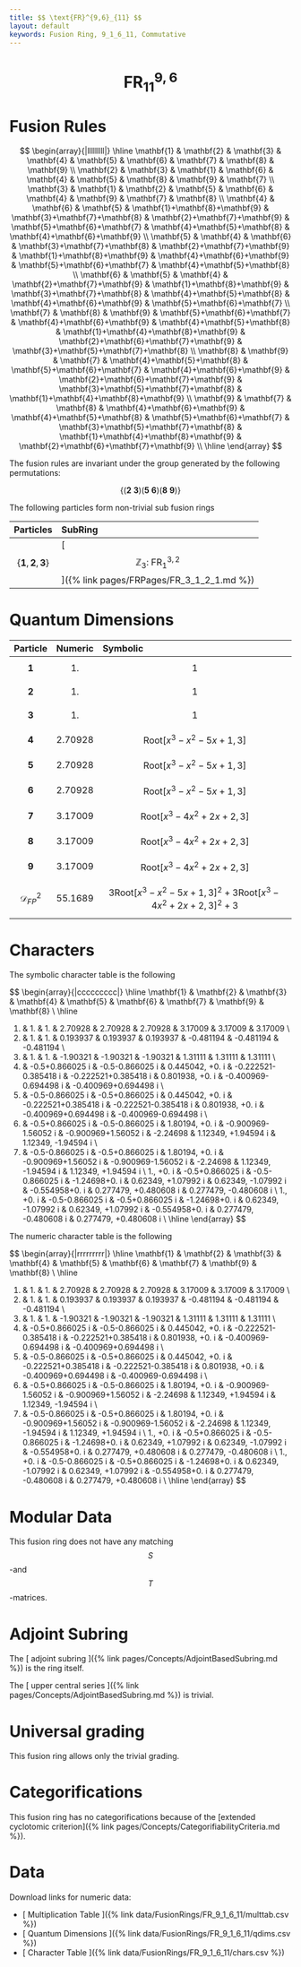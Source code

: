 ```yaml
---
title: $$ \text{FR}^{9,6}_{11} $$
layout: default
keywords: Fusion Ring, 9_1_6_11, Commutative
---
```

# $$ \text{FR}^{9,6}_{11} $$


# Fusion Rules

$$
\begin{array}{|lllllllll|}
\hline
 \mathbf{1} & \mathbf{2} & \mathbf{3} & \mathbf{4} & \mathbf{5} & \mathbf{6} & \mathbf{7} & \mathbf{8} & \mathbf{9} \\
 \mathbf{2} & \mathbf{3} & \mathbf{1} & \mathbf{6} & \mathbf{4} & \mathbf{5} & \mathbf{8} & \mathbf{9} & \mathbf{7} \\
 \mathbf{3} & \mathbf{1} & \mathbf{2} & \mathbf{5} & \mathbf{6} & \mathbf{4} & \mathbf{9} & \mathbf{7} & \mathbf{8} \\
 \mathbf{4} & \mathbf{6} & \mathbf{5} & \mathbf{1}+\mathbf{8}+\mathbf{9} & \mathbf{3}+\mathbf{7}+\mathbf{8} & \mathbf{2}+\mathbf{7}+\mathbf{9} & \mathbf{5}+\mathbf{6}+\mathbf{7} & \mathbf{4}+\mathbf{5}+\mathbf{8} & \mathbf{4}+\mathbf{6}+\mathbf{9} \\
 \mathbf{5} & \mathbf{4} & \mathbf{6} & \mathbf{3}+\mathbf{7}+\mathbf{8} & \mathbf{2}+\mathbf{7}+\mathbf{9} & \mathbf{1}+\mathbf{8}+\mathbf{9} & \mathbf{4}+\mathbf{6}+\mathbf{9} & \mathbf{5}+\mathbf{6}+\mathbf{7} & \mathbf{4}+\mathbf{5}+\mathbf{8} \\
 \mathbf{6} & \mathbf{5} & \mathbf{4} & \mathbf{2}+\mathbf{7}+\mathbf{9} & \mathbf{1}+\mathbf{8}+\mathbf{9} & \mathbf{3}+\mathbf{7}+\mathbf{8} & \mathbf{4}+\mathbf{5}+\mathbf{8} & \mathbf{4}+\mathbf{6}+\mathbf{9} & \mathbf{5}+\mathbf{6}+\mathbf{7} \\
 \mathbf{7} & \mathbf{8} & \mathbf{9} & \mathbf{5}+\mathbf{6}+\mathbf{7} & \mathbf{4}+\mathbf{6}+\mathbf{9} & \mathbf{4}+\mathbf{5}+\mathbf{8} & \mathbf{1}+\mathbf{4}+\mathbf{8}+\mathbf{9} & \mathbf{2}+\mathbf{6}+\mathbf{7}+\mathbf{9} & \mathbf{3}+\mathbf{5}+\mathbf{7}+\mathbf{8} \\
 \mathbf{8} & \mathbf{9} & \mathbf{7} & \mathbf{4}+\mathbf{5}+\mathbf{8} & \mathbf{5}+\mathbf{6}+\mathbf{7} & \mathbf{4}+\mathbf{6}+\mathbf{9} & \mathbf{2}+\mathbf{6}+\mathbf{7}+\mathbf{9} & \mathbf{3}+\mathbf{5}+\mathbf{7}+\mathbf{8} & \mathbf{1}+\mathbf{4}+\mathbf{8}+\mathbf{9} \\
 \mathbf{9} & \mathbf{7} & \mathbf{8} & \mathbf{4}+\mathbf{6}+\mathbf{9} & \mathbf{4}+\mathbf{5}+\mathbf{8} & \mathbf{5}+\mathbf{6}+\mathbf{7} & \mathbf{3}+\mathbf{5}+\mathbf{7}+\mathbf{8} & \mathbf{1}+\mathbf{4}+\mathbf{8}+\mathbf{9} & \mathbf{2}+\mathbf{6}+\mathbf{7}+\mathbf{9} \\
\hline
\end{array}
$$


The fusion rules are invariant under the group generated by the following permutations:

$$ \{(\mathbf{2} \  \mathbf{3}) (\mathbf{5} \  \mathbf{6}) (\mathbf{8} \  \mathbf{9})\} $$


The following particles form non-trivial sub fusion rings

| Particles | SubRing |
| :------ | :------ |
| $$ \{\mathbf{1},\mathbf{2},\mathbf{3}\} $$ | [ $$ \mathbb{Z}_3:\ \text{FR}^{3,2}_{1} $$ ]({% link pages/FRPages/FR_3_1_2_1.md %}) |

# Quantum Dimensions

| Particle | Numeric | Symbolic |
| :------ | :------ | :------ |
| $$ \mathbf{1} $$ | $$ 1. $$ | $$ 1 $$ |
| $$ \mathbf{2} $$ | $$ 1. $$ | $$ 1 $$ |
| $$ \mathbf{3} $$ | $$ 1. $$ | $$ 1 $$ |
| $$ \mathbf{4} $$ | $$ 2.70928 $$ | $$ \text{Root}\left[x^3-x^2-5 x+1,3\right] $$ |
| $$ \mathbf{5} $$ | $$ 2.70928 $$ | $$ \text{Root}\left[x^3-x^2-5 x+1,3\right] $$ |
| $$ \mathbf{6} $$ | $$ 2.70928 $$ | $$ \text{Root}\left[x^3-x^2-5 x+1,3\right] $$ |
| $$ \mathbf{7} $$ | $$ 3.17009 $$ | $$ \text{Root}\left[x^3-4 x^2+2 x+2,3\right] $$ |
| $$ \mathbf{8} $$ | $$ 3.17009 $$ | $$ \text{Root}\left[x^3-4 x^2+2 x+2,3\right] $$ |
| $$ \mathbf{9} $$ | $$ 3.17009 $$ | $$ \text{Root}\left[x^3-4 x^2+2 x+2,3\right] $$ |
| $$ \mathcal{D}_{FP}^2 $$ | $$ 55.1689 $$ | $$ 3 \text{Root}\left[x^3-x^2-5 x+1,3\right]^2+3 \text{Root}\left[x^3-4 x^2+2 x+2,3\right]^2+3 $$ |

# Characters

The symbolic character table is the following

$$
\begin{array}{|ccccccccc|}
\hline
 \mathbf{1} & \mathbf{2} & \mathbf{3} & \mathbf{4} & \mathbf{5} & \mathbf{6} & \mathbf{7} & \mathbf{9} & \mathbf{8} \\
\hline
 1. & 1. & 1. & 2.70928 & 2.70928 & 2.70928 & 3.17009 & 3.17009 & 3.17009 \\
 1. & 1. & 1. & 0.193937 & 0.193937 & 0.193937 & -0.481194 & -0.481194 & -0.481194 \\
 1. & 1. & 1. & -1.90321 & -1.90321 & -1.90321 & 1.31111 & 1.31111 & 1.31111 \\
 1. & -0.5+0.866025 i & -0.5-0.866025 i & 0.445042\, +0. i & -0.222521-0.385418 i & -0.222521+0.385418 i & 0.801938\, +0. i & -0.400969-0.694498 i & -0.400969+0.694498 i \\
 1. & -0.5-0.866025 i & -0.5+0.866025 i & 0.445042\, +0. i & -0.222521+0.385418 i & -0.222521-0.385418 i & 0.801938\, +0. i & -0.400969+0.694498 i & -0.400969-0.694498 i \\
 1. & -0.5+0.866025 i & -0.5-0.866025 i & 1.80194\, +0. i & -0.900969-1.56052 i & -0.900969+1.56052 i & -2.24698 & 1.12349\, +1.94594 i & 1.12349\, -1.94594 i \\
 1. & -0.5-0.866025 i & -0.5+0.866025 i & 1.80194\, +0. i & -0.900969+1.56052 i & -0.900969-1.56052 i & -2.24698 & 1.12349\, -1.94594 i & 1.12349\, +1.94594 i \\
 1.\, +0. i & -0.5+0.866025 i & -0.5-0.866025 i & -1.24698+0. i & 0.62349\, +1.07992 i & 0.62349\, -1.07992 i & -0.554958+0. i & 0.277479\, +0.480608 i & 0.277479\, -0.480608 i \\
 1.\, +0. i & -0.5-0.866025 i & -0.5+0.866025 i & -1.24698+0. i & 0.62349\, -1.07992 i & 0.62349\, +1.07992 i & -0.554958+0. i & 0.277479\, -0.480608 i & 0.277479\, +0.480608 i \\
\hline
\end{array}
$$

The numeric character table is the following

$$
\begin{array}{|rrrrrrrrr|}
\hline
 \mathbf{1} & \mathbf{2} & \mathbf{3} & \mathbf{4} & \mathbf{5} & \mathbf{6} & \mathbf{7} & \mathbf{9} & \mathbf{8} \\
\hline
 1. & 1. & 1. & 2.70928 & 2.70928 & 2.70928 & 3.17009 & 3.17009 & 3.17009 \\
 1. & 1. & 1. & 0.193937 & 0.193937 & 0.193937 & -0.481194 & -0.481194 & -0.481194 \\
 1. & 1. & 1. & -1.90321 & -1.90321 & -1.90321 & 1.31111 & 1.31111 & 1.31111 \\
 1. & -0.5+0.866025 i & -0.5-0.866025 i & 0.445042\, +0. i & -0.222521-0.385418 i & -0.222521+0.385418 i & 0.801938\, +0. i & -0.400969-0.694498 i & -0.400969+0.694498 i \\
 1. & -0.5-0.866025 i & -0.5+0.866025 i & 0.445042\, +0. i & -0.222521+0.385418 i & -0.222521-0.385418 i & 0.801938\, +0. i & -0.400969+0.694498 i & -0.400969-0.694498 i \\
 1. & -0.5+0.866025 i & -0.5-0.866025 i & 1.80194\, +0. i & -0.900969-1.56052 i & -0.900969+1.56052 i & -2.24698 & 1.12349\, +1.94594 i & 1.12349\, -1.94594 i \\
 1. & -0.5-0.866025 i & -0.5+0.866025 i & 1.80194\, +0. i & -0.900969+1.56052 i & -0.900969-1.56052 i & -2.24698 & 1.12349\, -1.94594 i & 1.12349\, +1.94594 i \\
 1.\, +0. i & -0.5+0.866025 i & -0.5-0.866025 i & -1.24698+0. i & 0.62349\, +1.07992 i & 0.62349\, -1.07992 i & -0.554958+0. i & 0.277479\, +0.480608 i & 0.277479\, -0.480608 i \\
 1.\, +0. i & -0.5-0.866025 i & -0.5+0.866025 i & -1.24698+0. i & 0.62349\, -1.07992 i & 0.62349\, +1.07992 i & -0.554958+0. i & 0.277479\, -0.480608 i & 0.277479\, +0.480608 i \\
\hline
\end{array}
$$

# Modular Data

This fusion ring does not have any matching $$ S $$-and $$ T $$-matrices.

# Adjoint Subring

The [ adjoint subring ]({% link pages/Concepts/AdjointBasedSubring.md %}) is the ring itself.

The [ upper central series ]({% link pages/Concepts/AdjointBasedSubring.md %}) is trivial.

# Universal grading

This fusion ring allows only the trivial grading.

# Categorifications

This fusion ring has no  categorifications because of the [extended cyclotomic criterion]({% link pages/Concepts/CategorifiabilityCriteria.md %}).


# Data

Download links for numeric data:

* [ Multiplication Table ]({% link data/FusionRings/FR_9_1_6_11/multtab.csv %})
* [ Quantum Dimensions ]({% link data/FusionRings/FR_9_1_6_11/qdims.csv %})
* [ Character Table ]({% link data/FusionRings/FR_9_1_6_11/chars.csv %})
